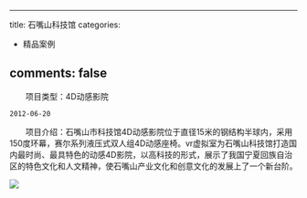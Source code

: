 
---
title: 石嘴山科技馆
categories:
- 精品案例

comments: false
---

　　项目类型：4D动感影院

    2012-06-20
  　　项目介绍：石嘴山市科技馆4D动感影院位于直径15米的钢结构半球内，采用150度环幕，赛尔系列液压式双人组4D动感座椅。vr虚拟室为石嘴山科技馆打造国内最时尚、最具特色的动感4D影院，以高科技的形式，展示了我国宁夏回族自治区的特色文化和人文精神，使石嘴山产业文化和创意文化的发展上了一个新台阶。


<img src="/css/images/anli/info8.jpg">

